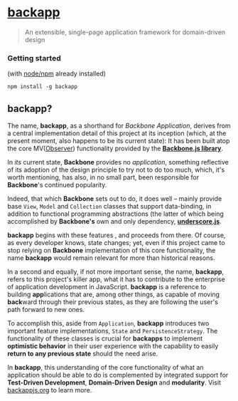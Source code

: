 [backapp](http://toomanydaves.github.io/backapp)
================================================

> An extensible, single-page application framework for domain-driven design

### Getting started ###
(with [node/npm]() already installed)

`npm install -g backapp`

## backapp? ##

The name, **backapp**, as a shorthand for *Backbone Application*, derives from a central implementation detail of this project at its inception (which, at the present moment, also happens to be its current state): It has been built atop the core MV([Observer](http://en.wikipedia.org/wiki/Observer_pattern)) functionality provided by the **[Backbone.js library](http://backbonejs.org)**.

In *its* current state, **Backbone** provides no *application*, something reflective of its adoption of the design principle to try not to do too much, which, it's worth mentioning, has also, in no small part, been responsible for **Backbone**'s continued popularity.

Indeed, that which **Backbone** sets out to do, it does well – mainly provide base `View`, `Model` and `Collection` classes that support data-binding, in addition to functional programming abstractions (the latter of which being accomplished by **Backbone's** own and only dependency, **[underscore.js](http://underscorejs.org)**.

**backapp** begins with these features , and proceeds from there. Of course, as every developer knows, state changes; yet, even if this project came to stop relying on **Backbone** implementation of this core functionality, the name **backapp** would remain relevant for more than historical reasons.

In a second and equally, if not more important sense, the name, **backapp**, refers to this project's killer app, what it has to contribute to the enterprise of application development in JavaScript. **backapp** is a reference to building **app**lications that are, among other things, as capable of moving **back**ward through their previous states, as they are following the user's path forward to new ones. 

To accomplish this, aside from `Application`, **backapp** introduces two important feature implementations, `State` and `PersistenceStrategy`. The functionality of these classes is crucial for **backapps** to implement **optimistic behavior** in their user experience with the capability to easily **return to any previous state** should the need arise. 

In **backapp**, this understanding of the core functionality of what an application should be able to do is complemented by integrated support for **Test-Driven Development**, **Domain-Driven Design** and **modularity**. Visit [backappjs.org](http://backappjs.org) to learn more.
